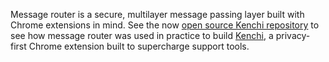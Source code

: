 Message router is a secure, multilayer message passing layer built with Chrome extensions in mind. See the now [open source Kenchi repository](https://github.com/michaelschade/kenchi) to see how message router was used in practice to build [Kenchi](https://kenchi.com/), a privacy-first Chrome extension built to supercharge support tools.
